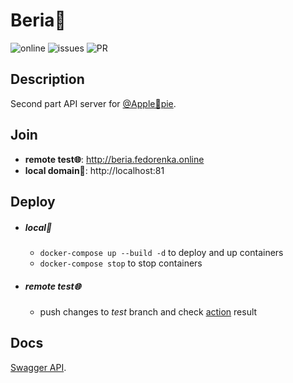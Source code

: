 # Beria🦅

![online](https://img.shields.io/website?url=http://beria.fedorenka.online) ![issues](https://img.shields.io/github/issues-raw/FedorenkaAvenue/Apple_pie) ![PR](https://img.shields.io/github/issues-pr-raw/FedorenkaAvenue/Apple_pie)

## Description

Second part API server for [@Apple🥧pie](https://github.com/FedorenkaAvenue/Apple_pie).

## Join

 * **remote test🌐**: http://beria.fedorenka.online
 * **local domain🐳**: http://localhost:81

## Deploy

  * ##### local🐳

    - `docker-compose up --build -d` to deploy and up containers
    - `docker-compose stop` to stop containers

  * ##### remote test🌐

    - push changes to *test* branch and check [action](https://github.com/FedorenkaAvenue/Beria/actions) result

## Docs

[Swagger API](http://docs.fedorenka.online/?urls.primaryName=Beria).
